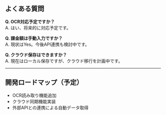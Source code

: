 ## よくある質問

**Q. OCR対応予定ですか？**  
A. はい、将来的に対応予定です。

**Q. 課金額は手動入力ですか？**  
A. 現状はYes。今後API連携も検討中です。

**Q. クラウド保存はできますか？**  
A. 現在はローカル保存ですが、クラウド移行を計画中です。

---

## 開発ロードマップ（予定）

- OCR読み取り機能追加
- クラウド同期機能実装
- 外部APIとの連携による自動データ取得
